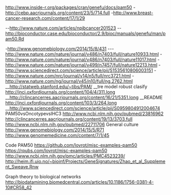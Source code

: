 http://www.inside-r.org/packages/cran/genefu/docs/pam50
-http://cebp.aacrjournals.org/content/23/5/714.full
-http://www.breast-cancer-research.com/content/17/1/29

--http://www.nature.com/articles/npjbcancer201523
--http://bioconductor.case.edu/bioconductor/2.9/bioc/manuals/genefu/man/pam50.Rd

-http://www.genomebiology.com/2014/15/8/431
---http://www.nature.com/nature/journal/v486/n7403/full/nature10933.html
-http://www.nature.com/nature/journal/v486/n7403/full/nature11017.html
-http://www.nature.com/nature/journal/v499/n7457/full/nature12213.html
-http://www.sciencedirect.com/science/article/pii/S1535610806003151
-http://www.nature.com/nrc/journal/v14/n5/full/nrc3721.html
-http://www.nature.com/ng/journal/v45/n10/full/ng.2762.html
__http://statweb.stanford.edu/~tibs/PAM/
__tre model robust clasify http://jnci.oxfordjournals.org/content/104/4/311.long
__http://clincancerres.aacrjournals.org/content/16/21/5351.long
__README http://jnci.oxfordjournals.org/content/103/3/264.long
__http://www.sciencedirect.com/science/article/pii/S0959804912004674
PAM50vsOncotypevsIHC3 http://www.ncbi.nlm.nih.gov/pubmed/23816962
http://clincancerres.aacrjournals.org/content/19/13/3703.full
http://www.ncbi.nlm.nih.gov/pubmed/22711706
General culture
http://www.genomebiology.com/2014/15/5/R71
http://www.genomemedicine.com/content/7/1/45

Code PAM50
https://github.com/lovrot/misc-examples-pam50
https://rpubs.com/lovrot/misc-examples-pam50
http://www.ncbi.nlm.nih.gov/pmc/articles/PMC4523239/
http://heim.ifi.uio.no/~bioinf/Projects/GeneSignatures/Zhao_et_al_Supplement_Sweave.Rnw

Graph theory to biological networks
http://biodatamining.biomedcentral.com/articles/10.1186/1756-0381-4-10#CR58_42



